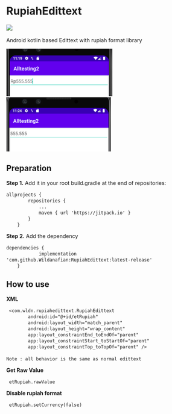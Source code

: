 # RupiahEdittext

[![](https://jitpack.io/v/Wildanafian/RupiahEdittext.svg)](https://jitpack.io/#Wildanafian/RupiahEdittext)

Android kotlin based Edittext with rupiah format library

![alt text](https://github.com/Wildanafian/RupiahEdittext/blob/master/Screenshot.png)
![alt text](https://github.com/Wildanafian/RupiahEdittext/blob/master/Screenshot2.png)

## Preparation

**Step 1.** Add it in your root build.gradle at the end of repositories:
```
allprojects {
		repositories {
			...
			maven { url 'https://jitpack.io' }
		}
	}
```

**Step 2.** Add the dependency
```
dependencies {
	        implementation 'com.github.Wildanafian:RupiahEdittext:latest-release'
	}
```
  
## How to use
**XML**
```
 <com.wldn.rupiahedittext.RupiahEdittext
        android:id="@+id/etRupiah"
        android:layout_width="match_parent"
        android:layout_height="wrap_content"
        app:layout_constraintEnd_toEndOf="parent"
        app:layout_constraintStart_toStartOf="parent"
        app:layout_constraintTop_toTopOf="parent" />

Note : all behavior is the same as normal edittext
```

**Get Raw Value**
```
 etRupiah.rawValue
```

**Disable rupiah format**
```
 etRupiah.setCurrency(false)
```
